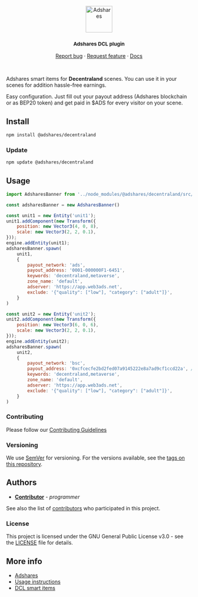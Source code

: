 <p align="center">
  <a href="https://adshares.net/">
    <img src="https://adshares.net/logos/ads.svg" alt="Adshares" width=72 height=72>
  </a>
  <h3 align="center"><small>Adshares DCL plugin</small></h3>
  <p align="center">
    <a href="https://github.com/adshares/decentraland/issues/new?template=bug_report.md&labels=Bug">Report bug</a>
    ·
    <a href="https://github.com/adshares/decentraland/issues/new?template=feature_request.md&labels=New%20Feature">Request feature</a>
    ·
    <a href="https://docs.adshares.net/adserver/">Docs</a>
  </p>
</p>

<br>

Adshares smart items for **Decentraland** scenes. You can use it in your scenes for addition hassle-free earnings.

Easy configuration. Just fill out your payout address (Adshares blockchain or as BEP20 token) and get paid in $ADS for every visitor on your scene.


## Install

```bash
npm install @adshares/decentraland
```

### Update

```bash
npm update @adshares/decentraland
```

## Usage

```js
import AdsharesBanner from '../node_modules/@adshares/decentraland/src/item'

const adsharesBanner = new AdsharesBanner()

const unit1 = new Entity('unit1');
unit1.addComponent(new Transform({
    position: new Vector3(4, 0, 8),
    scale: new Vector3(2, 2, 0.1),
}));
engine.addEntity(unit1);
adsharesBanner.spawn(
    unit1,
    {
        payout_network: 'ads',
        payout_address: '0001-000000F1-6451',
        keywords: 'decentraland,metaverse',
        zone_name: 'default',
        adserver: 'https://app.web3ads.net',
        exclude: '{"quality": ["low"], "category": ["adult"]}',
    }
)

const unit2 = new Entity('unit2');
unit2.addComponent(new Transform({
    position: new Vector3(6, 0, 6),
    scale: new Vector3(2, 2, 0.1),
}));
engine.addEntity(unit2);
adsharesBanner.spawn(
    unit2,
    {
        payout_network: 'bsc',
        payout_address: '0xcfcecfe2bd2fed07a9145222e8a7ad9cf1ccd22a', // put your metamask address here (binance chain)
        keywords: 'decentraland,metaverse',
        zone_name: 'default',
        adserver: 'https://app.web3ads.net',
        exclude: '{"quality": ["low"], "category": ["adult"]}',
    }
)
```

### Contributing

Please follow our [Contributing Guidelines](docs/CONTRIBUTING.md)

### Versioning

We use [SemVer](http://semver.org/) for versioning. For the versions available, see the [tags on this repository](https://github.com/adshares/decentraland/tags).

## Authors

- **[Contributor](https://github.com/smartsir796)** - _programmer_

See also the list of [contributors](https://github.com/adshares/decentraland/contributors) who participated in this project.

### License

This project is licensed under the GNU General Public License v3.0 - see the [LICENSE](LICENSE) file for details.

## More info

- [Adshares](https://adshares.net)
- [Usage instructions](https://adshar.es/decentraland)
- [DCL smart items](https://docs.decentraland.org/development-guide/smart-items/)
